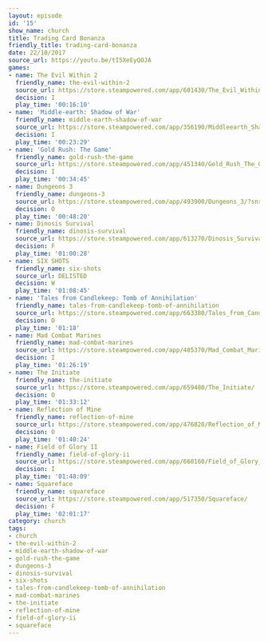 ```yaml
---
layout: episode
id: '15'
show_name: church
title: Trading Card Bonanza
friendly_title: trading-card-bonanza
date: 22/10/2017
source_url: https://youtu.be/tI5XeEyQOJA
games:
- name: The Evil Within 2
  friendly_name: the-evil-within-2
  source_url: https://store.steampowered.com/app/601430/The_Evil_Within_2/
  decision: I
  play_time: '00:16:10'
- name: 'Middle-earth: Shadow of War'
  friendly_name: middle-earth-shadow-of-war
  source_url: https://store.steampowered.com/app/356190/Middleearth_Shadow_of_War/
  decision: I
  play_time: '00:23:29'
- name: 'Gold Rush: The Game'
  friendly_name: gold-rush-the-game
  source_url: https://store.steampowered.com/app/451340/Gold_Rush_The_Game/
  decision: I
  play_time: '00:34:45'
- name: Dungeons 3
  friendly_name: dungeons-3
  source_url: https://store.steampowered.com/app/493900/Dungeons_3/?snr=1_7_7_151_150_1
  decision: O
  play_time: '00:48:20'
- name: Dinosis Survival
  friendly_name: dinosis-survival
  source_url: https://store.steampowered.com/app/613270/Dinosis_Survival/
  decision: F
  play_time: '01:00:28'
- name: SIX SHOTS
  friendly_name: six-shots
  source_url: DELISTED
  decision: W
  play_time: '01:08:45'
- name: 'Tales from Candlekeep: Tomb of Annihilation'
  friendly_name: tales-from-candlekeep-tomb-of-annihilation
  source_url: https://store.steampowered.com/app/663380/Tales_from_Candlekeep_Tomb_of_Annihilation/
  decision: O
  play_time: '01:18'
- name: Mad Combat Marines
  friendly_name: mad-combat-marines
  source_url: https://store.steampowered.com/app/485370/Mad_Combat_Marines/
  decision: I
  play_time: '01:26:19'
- name: The Initiate
  friendly_name: the-initiate
  source_url: https://store.steampowered.com/app/659480/The_Initiate/
  decision: O
  play_time: '01:33:12'
- name: Reflection of Mine
  friendly_name: reflection-of-mine
  source_url: https://store.steampowered.com/app/476020/Reflection_of_Mine/
  decision: O
  play_time: '01:40:24'
- name: Field of Glory II
  friendly_name: field-of-glory-ii
  source_url: https://store.steampowered.com/app/660160/Field_of_Glory_II/
  decision: I
  play_time: '01:48:09'
- name: Squareface
  friendly_name: squareface
  source_url: https://store.steampowered.com/app/517350/Squareface/
  decision: F
  play_time: '02:01:17'
category: church
tags:
- church
- the-evil-within-2
- middle-earth-shadow-of-war
- gold-rush-the-game
- dungeons-3
- dinosis-survival
- six-shots
- tales-from-candlekeep-tomb-of-annihilation
- mad-combat-marines
- the-initiate
- reflection-of-mine
- field-of-glory-ii
- squareface
---
```

